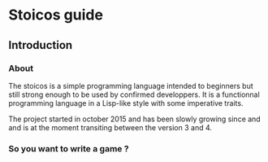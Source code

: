 # Stoicos guide

## Introduction
### About
The stoicos is a simple programming language intended to beginners but still strong enough to be used by confirmed developpers.
It is a functionnal programming language in a Lisp-like style with some imperative traits.

The project started in october 2015 and has been slowly growing since and and is at the moment transiting between the version 3 and 4. 

### So you want to write a game ?
